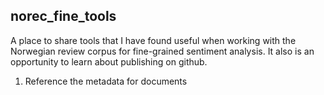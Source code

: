 ## norec_fine_tools
A place to share tools that I have found useful when working with the Norwegian review corpus for fine-grained sentiment analysis. It also is an opportunity to learn about publishing on github.
1. Reference the metadata for documents
